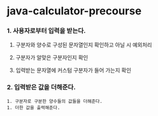 # java-calculator-precourse



### 1. 사용자로부터 입력을 받는다.

  1. 구분자와 양수로 구성된 문자열인지 확인하고 아닐 시 예외처리

  2. 구분자가 알맞은 구분자인지 확인

  3. 입력받는 문자열에 커스텀 구분자가 들어 가는지 확인

     

### 2. 입력받은 값을 더해준다.

	1. 구분자로 구분한 양수들의 값들을 더해준다.
	1. 더한 값을 출력해준다.



​	